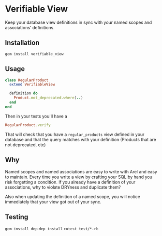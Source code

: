 # Verifiable View

Keep your database view definitions in sync with your named scopes and
associations' definitions.

## Installation

`gem install verifiable_view`

## Usage

```rb
class RegularProduct
  extend VerifiableView

  definition do
    Product.not_deprecated.where(..)
  end
end
```

Then in your tests you'll have a
```rb
RegularProduct.verify
```

That will check that you have a `regular_products` view defined in your database
and that the query matches with your definition (Products that are not
deprecated, etc)

## Why

Named scopes and named associations are easy to write with Arel and easy to
maintain. Every time you write a view by crafting your SQL by hand you risk
forgetting a condition. If you already have a definition of your associations,
why to violate DRYness and duplicate them?

Also when updating the definition of a named scope, you will notice immediately
that your view got out of your sync.

## Testing

`gem install dep`
`dep install`
`cutest test/*.rb`
